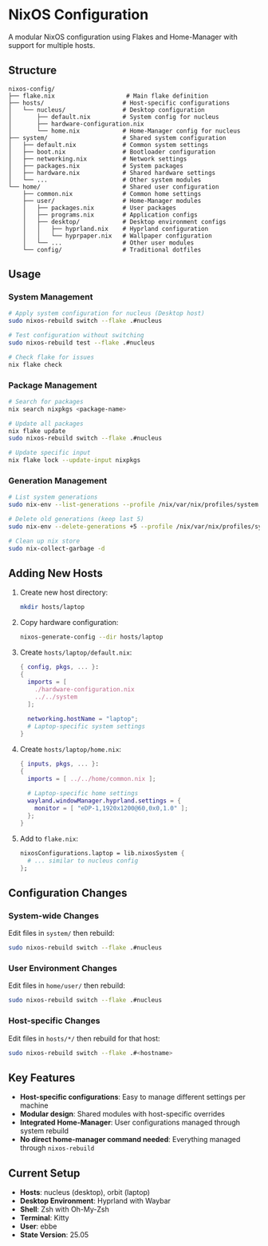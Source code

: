 # NixOS Configuration

A modular NixOS configuration using Flakes and Home-Manager with support for multiple hosts.

## Structure

```
nixos-config/
├── flake.nix                    # Main flake definition
├── hosts/                      # Host-specific configurations
│   └── nucleus/                # Desktop configuration
│       ├── default.nix         # System config for nucleus
│       ├── hardware-configuration.nix
│       └── home.nix            # Home-Manager config for nucleus
├── system/                     # Shared system configuration
│   ├── default.nix             # Common system settings
│   ├── boot.nix                # Bootloader configuration
│   ├── networking.nix          # Network settings
│   ├── packages.nix            # System packages
│   ├── hardware.nix            # Shared hardware settings
│   └── ...                     # Other system modules
└── home/                       # Shared user configuration
    ├── common.nix              # Common home settings
    ├── user/                   # Home-Manager modules
    │   ├── packages.nix        # User packages
    │   ├── programs.nix        # Application configs
    │   ├── desktop/            # Desktop environment configs
    │   │   ├── hyprland.nix    # Hyprland configuration
    │   │   └── hyprpaper.nix   # Wallpaper configuration
    │   └── ...                 # Other user modules
    └── config/                 # Traditional dotfiles
```

## Usage

### System Management

```bash
# Apply system configuration for nucleus (Desktop host)
sudo nixos-rebuild switch --flake .#nucleus

# Test configuration without switching
sudo nixos-rebuild test --flake .#nucleus

# Check flake for issues
nix flake check
```

### Package Management

```bash
# Search for packages
nix search nixpkgs <package-name>

# Update all packages
nix flake update
sudo nixos-rebuild switch --flake .#nucleus

# Update specific input
nix flake lock --update-input nixpkgs
```

### Generation Management

```bash
# List system generations
sudo nix-env --list-generations --profile /nix/var/nix/profiles/system

# Delete old generations (keep last 5)
sudo nix-env --delete-generations +5 --profile /nix/var/nix/profiles/system

# Clean up nix store
sudo nix-collect-garbage -d
```

## Adding New Hosts

1. Create new host directory:
   ```bash
   mkdir hosts/laptop
   ```

2. Copy hardware configuration:
   ```bash
   nixos-generate-config --dir hosts/laptop
   ```

3. Create `hosts/laptop/default.nix`:
   ```nix
   { config, pkgs, ... }:
   {
     imports = [
       ./hardware-configuration.nix
       ../../system
     ];
     
     networking.hostName = "laptop";
     # Laptop-specific system settings
   }
   ```

4. Create `hosts/laptop/home.nix`:
   ```nix
   { inputs, pkgs, ... }:
   {
     imports = [ ../../home/common.nix ];
     
     # Laptop-specific home settings
     wayland.windowManager.hyprland.settings = {
       monitor = [ "eDP-1,1920x1200@60,0x0,1.0" ];
     };
   }
   ```

5. Add to `flake.nix`:
   ```nix
   nixosConfigurations.laptop = lib.nixosSystem {
     # ... similar to nucleus config
   };
   ```

## Configuration Changes

### System-wide Changes
Edit files in `system/` then rebuild:
```bash
sudo nixos-rebuild switch --flake .#nucleus
```

### User Environment Changes
Edit files in `home/user/` then rebuild:
```bash
sudo nixos-rebuild switch --flake .#nucleus
```

### Host-specific Changes
Edit files in `hosts/*/` then rebuild for that host:
```bash
sudo nixos-rebuild switch --flake .#<hostname>
```

## Key Features

- **Host-specific configurations**: Easy to manage different settings per machine
- **Modular design**: Shared modules with host-specific overrides
- **Integrated Home-Manager**: User configurations managed through system rebuild
- **No direct home-manager command needed**: Everything managed through `nixos-rebuild`

## Current Setup

- **Hosts**: nucleus (desktop), orbit (laptop)
- **Desktop Environment**: Hyprland with Waybar
- **Shell**: Zsh with Oh-My-Zsh
- **Terminal**: Kitty
- **User**: ebbe
- **State Version**: 25.05
